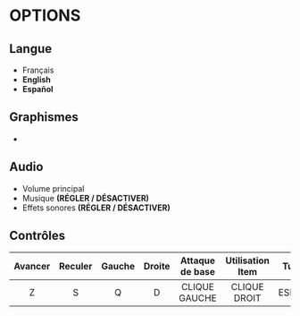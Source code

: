 # OPTIONS

## Langue

- Français
- <b>English</b>
- <b>Español</b>
## Graphismes

- 
## Audio

- Volume principal
- Musique <b>(RÉGLER / DÉSACTIVER)</b> 
- Effets sonores <b>(RÉGLER / DÉSACTIVER)</b>
## Contrôles


|Avancer  |Reculer  |Gauche  |Droite  |Attaque de base  |Utilisation Item     |Turbo  |
|:-------:|:-------:|:------:|:------:|:---------------:|:-------------------:|:-----:| 
|Z        |S        |Q       |D       |CLIQUE GAUCHE    |CLIQUE DROIT         |ESPACE | 
